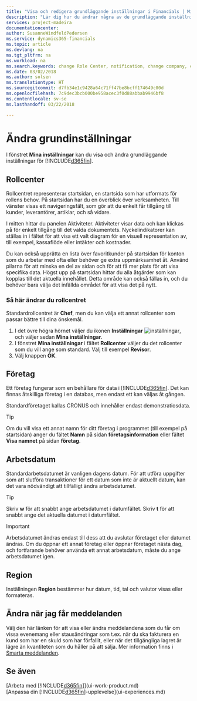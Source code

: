 ```yaml
---
title: "Visa och redigera grundläggande inställningar i Financials | Microsoft Docs"
description: "Lär dig hur du ändrar några av de grundläggande inställningarna i Financials, till exempel, rollcenter, företag eller arbetsdatumet."
services: project-madeira
documentationcenter: 
author: SusanneWindfeldPedersen
ms.service: dynamics365-financials
ms.topic: article
ms.devlang: na
ms.tgt_pltfrm: na
ms.workload: na
ms.search.keywords: change Role Center, notification, change company, change work date
ms.date: 03/02/2018
ms.author: solsen
ms.translationtype: HT
ms.sourcegitcommit: d7fb34e1c9428a64c71ff47be8bcff174649c00d
ms.openlocfilehash: 7c9dec3bcb000be958acec3f0d88abbab9946bf8
ms.contentlocale: sv-se
ms.lasthandoff: 03/22/2018

---
```

# <a name="changing-basic-settings"></a>Ändra grundinställningar
I fönstret **Mina inställningar** kan du visa och ändra grundläggande inställningar för [!INCLUDE[d365fin](includes/d365fin_md.md)].  

## <a name="role-center"></a>Rollcenter
Rollcentret representerar startsidan, en startsida som har utformats för rollens behov. På startsidan har du en överblick över verksamheten. Till vänster visas ett navigeringsfält, som gör att du enkelt får tillgång till kunder, leverantörer, artiklar, och så vidare.

I mitten hittar du panelen Aktiviteter. Aktiviteter visar data och kan klickas på för enkelt tillgång till det valda dokumentets. Nyckelindikatorer kan ställas in i fältet för att visa ett valt diagram för en visuell representation av, till exempel, kassaflöde eller intäkter och kostnader.

Du kan också upprätta en lista över favoritkunder på startsidan för konton som du arbetar med ofta eller behöver ge extra uppmärksamhet åt. Använd pilarna för att minska en del av sidan och för att få mer plats för att visa specifika data. Högst upp på startsidan hittar du alla åtgärder som kan kopplas till det aktuella innehållet. Detta område kan också fällas in, och du behöver bara välja det infällda området för att visa det på nytt.

### <a name="to-change-role-center"></a>Så här ändrar du rollcentret
Standardrollcentret är **Chef**, men du kan välja ett annat rollcenter som passar bättre till dina önskemål.
1. I det övre högra hörnet väljer du ikonen **Inställningar** ![inställningar](media/ui-experience/settings_icon_small.png "Ikonen för inställningar för rollcenter"), och väljer sedan **Mina inställningar**.
2. I fönstret **Mina inställningar** i fältet **Rollcenter** väljer du det rollcenter som du vill ange som standard. Välj till exempel **Revisor**.
3. Välj knappen **OK**.

## <a name="company"></a>Företag
Ett företag fungerar som en behållare för data i [!INCLUDE[d365fin](includes/d365fin_md.md)]. Det kan finnas åtskilliga företag i en databas, men endast ett kan väljas åt gången.

Standardföretaget kallas CRONUS och innehåller endast demonstratiosdata.

> [!TIP]  
>   Om du vill visa ett annat namn för ditt företag i programmet (till exempel på startsidan) anger du fältet **Namn** på sidan **företagsinformation** eller fältet **Visa namnet** på sidan **företag**.  

## <a name="work-date"></a>Arbetsdatum
Standardarbetsdatumet är vanligen dagens datum. För att utföra uppgifter som att slutföra transaktioner för ett datum som inte är aktuellt datum, kan det vara nödvändigt att tillfälligt ändra arbetsdatumet.

> [!TIP]  
>   Skriv **w** för att snabbt ange arbetsdatumet i datumfältet. Skriv **t** för att snabbt ange det aktuella datumet i datumfältet.

> [!IMPORTANT]  
>   Arbetsdatumet ändras endast till dess att du avslutar företaget eller datumet ändras. Om du öppnar ett annat företag eller öppnar företaget nästa dag, och fortfarande behöver använda ett annat arbetsdatum, måste du ange arbetsdatumet igen.

## <a name="region"></a>Region
Inställningen **Region** bestämmer hur datum, tid, tal och valutor visas eller formateras.   

## <a name="changing-when-i-receive-notifications"></a>Ändra när jag får meddelanden
Välj den här länken för att visa eller ändra meddelandena som du får om vissa evenemang eller stausändringar som t.ex. när du ska fakturera en kund som har en skuld som har förfallit, eller när det tillgängliga lagret är lägre än kvantiteten som du håller på att sälja. Mer information finns i [Smarta meddelanden](ui-smart-notifications.md).

## <a name="see-also"></a>Se även
[Arbeta med [!INCLUDE[d365fin](includes/d365fin_md.md)]](ui-work-product.md)  
[Anpassa din [!INCLUDE[d365fin](includes/d365fin_md.md)]-upplevelse](ui-experiences.md)  

